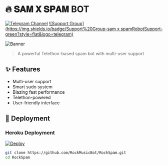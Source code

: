 # 🔥 𝐒𝐀𝐌 𝐗 𝐒𝐏𝐀𝐌 BOT

[![Telegram Channel](https://img.shields.io/badge/Update%20Channel-SamBotsNetwork-blue?style=flat&logo=telegram)](https://t.me/SpamBotsh)
[![Support Group](https://img.shields.io/badge/Support%20Group-sam x spamRobotSupport-green?style=flat&logo=telegram)](https://t.me/SpamBotsh)

![Banner](https://files.catbox.moe/lg4old.jpg)

> A powerful Telethon-based spam bot with multi-user support

## ✨ Features
- Multi-user support
- Smart sudo system
- Blazing fast performance
- Telethon-powered
- User-friendly interface

## 🚀 Deployment
### Heroku Deployment
[![Deploy](https://www.herokucdn.com/deploy/button.svg)](https://heroku.com/deploy?template=https://github.com/RockMusicBot/RockSpam.git)

```bash
git clone https://github.com/RockMusicBot/RockSpam.git
cd RockSpam
